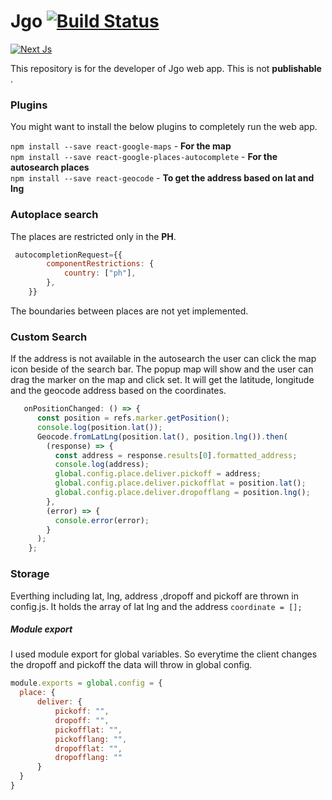 # Jgo [![Build Status](https://i.ibb.co/tqgywhd/Build-Development-lightgrey.png)](https://travis-ci.org/joemccann/dillinger)
[![Next Js](https://i.ibb.co/CKgz0J3/output-onlinepngtools.png)](https://nextjs.org)

This repository is for the developer of Jgo web app. This is not **publishable** .

### Plugins
You might want to install the below plugins to completely run the web app.

`npm install --save react-google-maps` - **For the map** \
`npm install --save react-google-places-autocomplete`  - **For the autosearch places** \
`npm install --save react-geocode`  - **To get the address based on lat and lng**

### Autoplace search
The places are restricted only in the **PH**.
```javascript
 autocompletionRequest={{
    	componentRestrictions: {
    		country: ["ph"],
    	},
    }}
```
The boundaries between places are not yet implemented. 

### Custom Search
If the address is not available in the autosearch the user can click the map icon beside of the search bar. The popup map will show and the user can drag the marker on the map and click set. It will get the latitude, longitude and the geocode address based on the coordinates.

```javascript
   onPositionChanged: () => {
      const position = refs.marker.getPosition();
      console.log(position.lat());
      Geocode.fromLatLng(position.lat(), position.lng()).then(
        (response) => {
          const address = response.results[0].formatted_address;
          console.log(address);
          global.config.place.deliver.pickoff = address;
          global.config.place.deliver.pickofflat = position.lat();
          global.config.place.deliver.dropofflang = position.lng();
        },
        (error) => {
          console.error(error);
        }
      );
    };
```

### Storage

Everthing including lat, lng, address ,dropoff and pickoff are thrown in config.js. It holds the array of lat  lng and the  address `coordinate = [];`

##### Module export
I used module export for global variables. So everytime the client changes the dropoff and pickoff the data will throw in global config.
```javascript
module.exports = global.config = {
  place: {
      deliver: {
          pickoff: "",
          dropoff: "",
          pickofflat: "",
          pickofflang: "",
          dropofflat: "",
          dropofflang: ""
      }
  }
}

```
